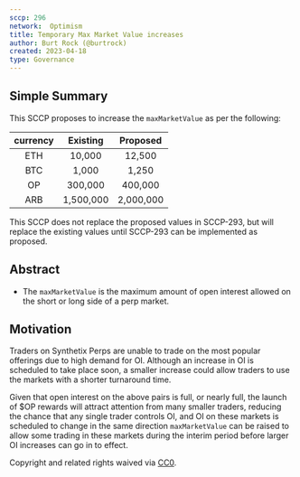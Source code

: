 ```yaml
---
sccp: 296
network:  Optimism
title: Temporary Max Market Value increases
author: Burt Rock (@burtrock)
created: 2023-04-18
type: Governance
---
```


## Simple Summary

<!--"If you can't explain it simply, you don't understand it well enough." Provide a simplified and layman-accessible explanation of the SCCP.-->

This SCCP proposes to increase the `maxMarketValue` as per the following:

| currency 	|  Existing 	|  Proposed  	|
|:--------:	|:---------:	|:----------:	|
|   ETH   	| 10,000   	  |  12,500  	  |
|   BTC   	| 1,000  	    |  1,250   	  |
|   OP    	| 300,000 	  |  400,000   	|
|   ARB   	| 1,500,000 	|  2,000,000 	|

This SCCP does not replace the proposed values in SCCP-293, but will replace the existing values until SCCP-293 can be implemented as proposed.

## Abstract

<!--A short (~200 word) description of the variable change proposed.-->

- The `maxMarketValue` is the maximum amount of open interest allowed on the short or long side of a perp market.

## Motivation

<!--The motivation is critical for SCCPs that want to update variables within Synthetix. It should clearly explain why the existing variable is not incentive aligned. SCCP submissions without sufficient motivation may be rejected outright.-->

Traders on Synthetix Perps are unable to trade on the most popular offerings due to high demand for OI. Although an increase in OI is scheduled to take place soon, a smaller increase could allow traders to use the markets with a shorter turnaround time.

Given that open interest on the above pairs is full, or nearly full, the launch of $OP rewards will attract attention from many smaller traders, reducing the chance that any single trader controls OI, and OI on these markets is scheduled to change in the same direction `maxMarketValue` can be raised to allow some trading in these markets during the interim period before larger OI increases can go in to effect.

Copyright and related rights waived via [CC0](https://creativecommons.org/publicdomain/zero/1.0/).
